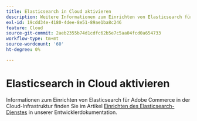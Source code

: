 ```yaml
---
title: Elasticsearch in Cloud aktivieren
description: Weitere Informationen zum Einrichten von Elasticsearch für Adobe Commerce in der Cloud-Infrastruktur finden Sie im Artikel [Elasticsearch-Service einrichten](https://experienceleague.adobe.com/en/docs/commerce-cloud-service/user-guide/configure/service/elasticsearch) in unserer Entwicklerdokumentation.
exl-id: 19cdd34e-4180-4dee-8e51-89ae1ba8c246
feature: Cloud
source-git-commit: 2aeb2355b74d1cdfc62b5e7c5aa04fcd0a654733
workflow-type: tm+mt
source-wordcount: '60'
ht-degree: 0%

---
```


# Elasticsearch in Cloud aktivieren

Informationen zum Einrichten von Elasticsearch für Adobe Commerce in der Cloud-Infrastruktur finden Sie im Artikel [Einrichten des Elasticsearch-Dienstes](https://experienceleague.adobe.com/en/docs/commerce-cloud-service/user-guide/configure/service/elasticsearch) in unserer Entwicklerdokumentation.

